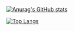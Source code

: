 [![Anurag's GitHub stats](https://github-readme-stats.vercel.app/api?username=KkukYang&count_private=true&show_icons=true&theme=yeblu)](https://github.com/anuraghazra/github-readme-stats)


[![Top Langs](https://github-readme-stats.vercel.app/api/top-langs/?username=KkukYang&langs_count=8&theme=yeblu&layout=compact)](https://github.com/anuraghazra/github-readme-stats)
